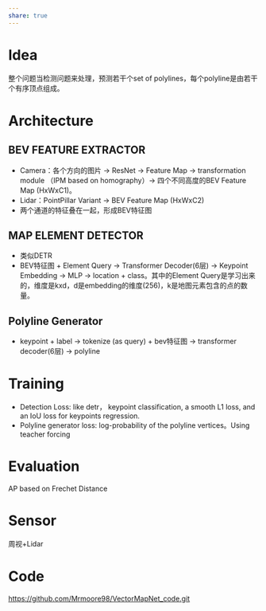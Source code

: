 ```yaml
---
share: true
---
```


# Idea
整个问题当检测问题来处理，预测若干个set of polylines，每个polyline是由若干个有序顶点组成。

# Architecture

## BEV FEATURE EXTRACTOR

- Camera：各个方向的图片 -> ResNet -> Feature Map -> transformation module （IPM based on homography）-> 四个不同高度的BEV Feature Map (HxWxC1)。
- Lidar：PointPillar Variant -> BEV Feature Map (HxWxC2) 
- 两个通道的特征叠在一起，形成BEV特征图

## MAP ELEMENT DETECTOR
- 类似DETR
- BEV特征图 + Element Query -> Transformer Decoder(6层) -> Keypoint Embedding -> MLP -> location + class。其中的Element Query是学习出来的，维度是kxd，d是embedding的维度(256)，k是地图元素包含的点的数量。

## Polyline Generator
- keypoint + label -> tokenize (as query) + bev特征图 -> transformer decoder(6层) -> polyline

# Training
- Detection Loss: like detr， keypoint classification, a smooth L1 loss, and an IoU loss for keypoints regression.
- Polyline generator loss:  log-probability of the polyline vertices。Using teacher forcing

# Evaluation
AP based on Frechet Distance

# Sensor
周视+Lidar

# Code
https://github.com/Mrmoore98/VectorMapNet_code.git